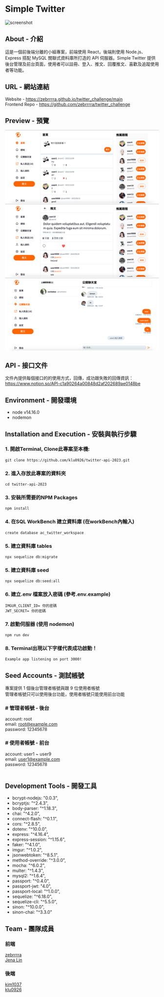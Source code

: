# Simple Twitter
![screenshot](public/images/placeholder1.png)

## About - 介紹
這是一個前後端分離的小組專案，前端使用 React，後端則使用 Node.js、Express 搭配 MySQL 關聯式資料庫所打造的 API 伺服器。Simple Twitter 提供後台管理及前台頁面，使用者可以註冊、登入、推文、回覆推文、喜歡及追蹤使用者等功能。

## URL - 網站連結
Website - https://zebrrrra.github.io/twitter_challenge/main<br>
Frontend Repo - https://github.com/zebrrrra/twitter_challenge

## Preview - 預覽
![screenshot](public/images/homePage.png)
![screenshot](public/images/tweetPage.png)
![screenshot](public/images/publicChat.png)

## API - 接口文件
文件內提供每個接口的的使用方式，回傳，成功跟失敗的回傳資訊：<br>
https://www.notion.so/API-c1a90264a00848d2af202689ae0148be 

## Environment - 開發環境
* node v14.16.0
* nodemon
## Installation and Execution - 安裝與執行步驟
### 1. 開啟Terminal, Clone此專案至本機:
```
git clone https://github.com/klu0926/twitter-api-2023.git
```
### 2. 進入存放此專案的資料夾
```
cd twitter-api-2023
```
### 3. 安裝所需要的NPM Packages
```
npm install
```

### 4. 在SQL WorkBench 建立資料庫 (在workBench內輸入) 
```
create database ac_twitter_workspace
```
### 5. 建立資料庫 tables
```
npx sequelize db:migrate
```

### 5. 建立資料庫 seed
```
npx sequelize db:seed:all
```

### 6. 建立.env 檔案放入密碼 (參考.env.example)
```
IMGUR_CLIENT_ID= 你的密碼
JWT_SECRET= 你的密碼
```
### 7. 啟動伺服器 (使用 nodemon)
```
npm run dev
```

### 8. Terminal出現以下字樣代表成功啟動！
```
Example app listening on port 3000!
``` 


## Seed Accounts - 測試帳號
專案提供 1 個後台管理者帳號與跟 9 位使用者帳號<br>
管理者帳號只可以使用後台功能，使用者帳號只能使用前台功能
### # 管理者帳號 - 後台
account: root <br>
email: root@example.com <br>
password: 12345678 <br>
### # 使用者帳號 - 前台
account: user1 ~ user9 <br>
email: user1@example.com <br>
password: 12345678 <br>
<br>
## Development Tools - 開發工具
* bcrypt-nodejs: "0.0.3",
* bcryptjs: "^2.4.3",
* body-parser: "^1.18.3",
* chai: "^4.2.0",
* connect-flash: "^0.1.1",
* cors: "^2.8.5",
* dotenv: "^10.0.0",
* express: "^4.16.4",
* express-session: "^1.15.6",
* faker: "^4.1.0",
* imgur: "^1.0.2",
* jsonwebtoken: "^8.5.1",
* method-override: "^3.0.0",
* mocha: "^6.0.2",
* multer: "^1.4.3",
* mysql2: "^1.6.4",
* passport: "^0.4.0",
* passport-jwt: "4.0",
* passport-local: "^1.0.0",
* sequelize: "^6.18.0",
* sequelize-cli: "^5.5.0",
* sinon: "^10.0.0",
* sinon-chai: "^3.3.0"

## Team - 團隊成員
### 前端
[zebrrrra](https://github.com/zebrrrra)<br>
[Jena Lin](https://github.com/J6127)
### 後端
[kim1037](https://github.com/kim1037)<br>
[klu0926](https://github.com/klu0926)


